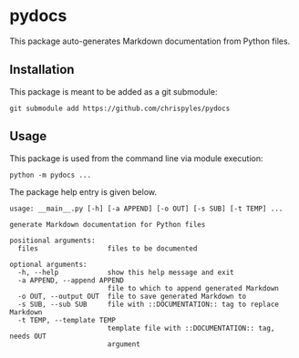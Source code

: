 # pydocs

This package auto-generates Markdown documentation from Python files.

## Installation

This package is meant to be added as a git submodule:

```
git submodule add https://github.com/chrispyles/pydocs
```

## Usage

This package is used from the command line via module execution:

```
python -m pydocs ...
```

The package help entry is given below.

```
usage: __main__.py [-h] [-a APPEND] [-o OUT] [-s SUB] [-t TEMP] ...

generate Markdown documentation for Python files

positional arguments:
  files                 files to be documented

optional arguments:
  -h, --help            show this help message and exit
  -a APPEND, --append APPEND
                        file to which to append generated Markdown
  -o OUT, --output OUT  file to save generated Markdown to
  -s SUB, --sub SUB     file with ::DOCUMENTATION:: tag to replace Markdown
  -t TEMP, --template TEMP
                        template file with ::DOCUMENTATION:: tag, needs OUT
                        argument
```
